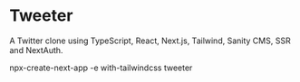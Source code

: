 # Tweeter

A Twitter clone using TypeScript, React, Next.js, Tailwind, Sanity CMS, SSR and NextAuth.

npx-create-next-app -e with-tailwindcss tweeter